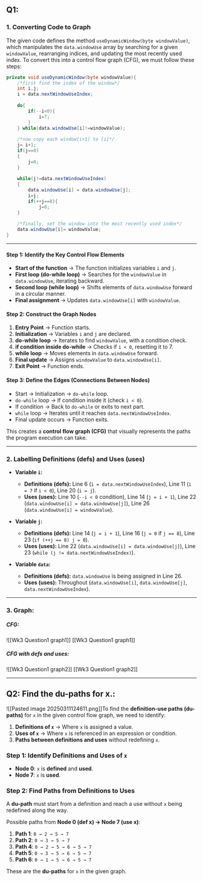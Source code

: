 ## Q1:
### **1. Converting Code to Graph**

The given code defines the method `useDynamicWindow(byte windowValue)`, which manipulates the `data.windowUse` array by searching for a given `windowValue`, rearranging indices, and updating the most recently used index. To convert this into a control flow graph (CFG), we must follow these steps:

```java title:"CharsetSCSU.java"
private void useDynamicWindow(byte windowValue){ 
	/*first find the index of the window*/ 
	int i,j; 
	i = data.nextWindowUseIndex; 
	
	do{ 
		if(--i<0){ 
			i=7; 
		} 
	} while(data.windowUse[i]!=windowValue);
	
	/*now copy each window[i+1] to [i]*/ 
	j= i+1; 
	if(j==8)
	{ 
		j=0; 
	} 
	
	while(j!=data.nextWindowUseIndex)
	{ 
		data.windowUse[i] = data.windowUse[j]; 
		i=j; 
		if(++j==8){ 
			j=0; 
	}
	
	/*finally, set the window into the most recently used index*/
	data.windowUse[i]= windowValue; 
}
```


---

#### Step 1: Identify the Key Control Flow Elements

- **Start of the function** → The function initializes variables `i` and `j`.
- **First loop (do-while loop)** → Searches for the `windowValue` in `data.windowUse`, iterating backward.
- **Second loop (while loop)** → Shifts elements of `data.windowUse` forward in a circular manner.
- **Final assignment** → Updates `data.windowUse[i]` with `windowValue`.

#### Step 2: Construct the Graph Nodes

1. **Entry Point** → Function starts.
2. **Initialization** → Variables `i` and `j` are declared.
3. **do-while loop** → Iterates to find `windowValue`, with a condition check.
4. **if condition inside do-while** → Checks if `i < 0`, resetting it to 7.
5. **while loop** → Moves elements in `data.windowUse` forward.
6. **Final update** → Assigns `windowValue` to `data.windowUse[i]`.
7. **Exit Point** → Function ends.

#### Step 3: Define the Edges (Connections Between Nodes)

- Start → Initialization → `do-while` loop.
- `do-while` loop → If condition inside it (check `i < 0`).
- If condition → Back to `do-while` or exits to next part.
- `while` loop → Iterates until it reaches `data.nextWindowUseIndex`.
- Final update occurs → Function exits.

This creates a **control flow graph (CFG)** that visually represents the paths the program execution can take.


---

### 2. Labelling Definitions (defs) and Uses (uses)
- **Variable `i`:**
    - **Definitions (defs):** Line 6 (`i = data.nextWindowUseIndex`), Line 11 (`i = 7` if `i < 0`), Line 20 (`i = j`).
    - **Uses (uses):** Line 10 (`--i < 0` condition), Line 14 (`j = i + 1`), Line 22 (`data.windowUse[i] = data.windowUse[j]`), Line 26 (`data.windowUse[i] = windowValue`).
    
- **Variable `j`:**
    - **Definitions (defs):** Line 14 (`j = i + 1`), Line 16 (`j = 0` if `j == 8`), Line 23 (`if (++j == 8) j = 0`).
    - **Uses (uses):** Line 22 (`data.windowUse[i] = data.windowUse[j]`), Line 23 (`while (j != data.nextWindowUseIndex)`).
    
- **Variable `data`:**
    - **Definitions (defs):** `data.windowUse` is being assigned in Line 26.
    - **Uses (uses):** Throughout (`data.windowUse[i]`, `data.windowUse[j]`, `data.nextWindowUseIndex`).


---

### 3. Graph:
##### **CFG:**
![[Wk3 Question1 graph1]]
[[Wk3 Question1 graph1]]


##### **CFG with defs and uses:**
![[Wk3 Question1 graph2]]
[[Wk3 Question1 graph2]]


---

## Q2: Find the du-paths for x.:

![[Pasted image 20250311124611.png]]To find the **definition-use paths (du-paths)** for `x` in the given control flow graph, we need to identify:

1. **Definitions of `x`** → Where `x` is assigned a value.
2. **Uses of `x`** → Where `x` is referenced in an expression or condition.
3. **Paths between definitions and uses** without redefining `x`.

### Step 1: Identify Definitions and Uses of `x`

- **Node 0**: `x` is **defined** and **used**.
- **Node 7**: `x` is **used**.

### Step 2: Find Paths from Definitions to Uses

A **du-path** must start from a definition and reach a use without `x` being redefined along the way.

Possible paths from **Node 0 (def x) → Node 7 (use x)**:

1. **Path 1**: `0 → 2 → 5 → 7`
2. **Path 2**: `0 → 3 → 5 → 7`
3. **Path 4**: `0 → 2 → 5 → 6 → 5 → 7`
4. **Path 5**: `0 → 3 → 5 → 6 → 5 → 7`
5. **Path 6**: `0 → 1 → 5 → 6 → 5 → 7`

These are the **du-paths** for `x` in the given graph.

